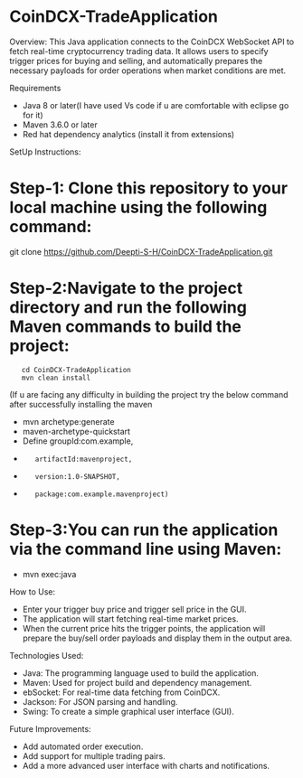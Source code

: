 # CoinDCX-TradeApplication

Overview:
This Java application connects to the CoinDCX WebSocket API to fetch real-time cryptocurrency trading data. It allows users to specify trigger prices for buying and selling, and automatically prepares the necessary payloads for order operations when market conditions are met.


Requirements
* Java 8 or later(I have used Vs code if u are comfortable with eclipse go for it)
* Maven 3.6.0 or later
* Red hat dependency analytics (install it from extensions)


SetUp Instructions:  
# Step-1: Clone this repository to your local machine using the following command:
   git clone https://github.com/Deepti-S-H/CoinDCX-TradeApplication.git 
# Step-2:Navigate to the project directory and run the following Maven commands to build the project:
       cd CoinDCX-TradeApplication
       mvn clean install
(If u are facing any difficulty in building the project try the below command after successfully installing the maven
  * mvn archetype:generate
  * maven-archetype-quickstart
  * Define groupId:com.example,
  *        artifactId:mavenproject,
  *        version:1.0-SNAPSHOT,
  *        package:com.example.mavenproject)
# Step-3:You can run the application via the command line using Maven:
 * mvn exec:java


How to Use:
 *  Enter your trigger buy price and trigger sell price in the GUI.
 *  The application will start fetching real-time market prices.
 *  When the current price hits the trigger points, the application will prepare the buy/sell order payloads and display them in the output area.

	
Technologies Used:
 *  Java: The programming language used to build the application.
 *  Maven: Used for project build and dependency management.
 *  ebSocket: For real-time data fetching from CoinDCX.
 *  Jackson: For JSON parsing and handling.
 *  Swing: To create a simple graphical user interface (GUI).


Future Improvements:
 *  Add automated order execution.
 *  Add support for multiple trading pairs.
 *  Add a more advanced user interface with charts and notifications.


